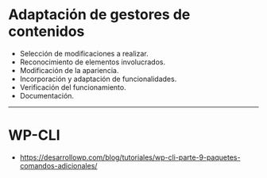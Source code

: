 # Adaptación de gestores de contenidos
- Selección de modificaciones a realizar.
- Reconocimiento de elementos involucrados.
- Modificación de la apariencia.
- Incorporación y adaptación de funcionalidades.
- Verificación del funcionamiento.
- Documentación. 

----------------

# WP-CLI
* https://desarrollowp.com/blog/tutoriales/wp-cli-parte-9-paquetes-comandos-adicionales/
